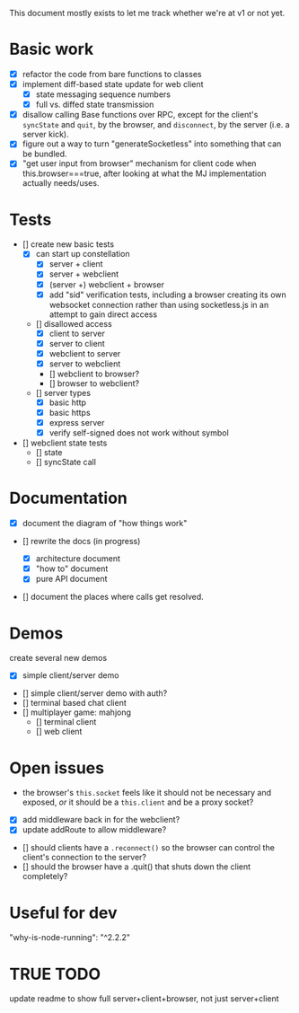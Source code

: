 This document mostly exists to let me track whether we're at v1 or not yet.

# Basic work

- [x] refactor the code from bare functions to classes
- [x] implement diff-based state update for web client
  - [x] state messaging sequence numbers
  - [x] full vs. diffed state transmission
- [x] disallow calling Base functions over RPC, except for the client's `syncState` and `quit`,
      by the browser, and `disconnect`, by the server (i.e. a server kick).
- [x] figure out a way to turn "generateSocketless" into something that can be bundled.
- [x] "get user input from browser" mechanism for client code when this.browser===true, after looking at what the MJ implementation actually needs/uses.

# Tests

- [] create new basic tests
  - [x] can start up constellation
    - [x] server + client
    - [x] server + webclient
    - [x] (server +) webclient + browser
    - [x] add "sid" verification tests, including a browser creating its own websocket connection rather than using socketless.js in an attempt to gain direct access
  - [] disallowed access
    - [x] client to server
    - [x] server to client
    - [x] webclient to server
    - [x] server to webclient
    - [] webclient to browser?
    - [] browser to webclient?
  - [] server types
    - [x] basic http
    - [x] basic https
    - [x] express server
    - [x] verify self-signed does not work without symbol
- [] webclient state tests
  - [] state
  - [] syncState call

# Documentation

- [x] document the diagram of "how things work"
- [] rewrite the docs (in progress)

  - [x] architecture document
  - [x] "how to" document
  - [x] pure API document

- [] document the places where calls get resolved.

# Demos

create several new demos

- [x] simple client/server demo
- [] simple client/server demo with auth?
- [] terminal based chat client
- [] multiplayer game: mahjong
  - [] terminal client
  - [] web client

# Open issues

- the browser's `this.socket` feels like it should not be necessary and exposed, _or_ it should be a `this.client` and be a proxy socket?
- [x] add middleware back in for the webclient?
- [x] update addRoute to allow middleware?

- [] should clients have a `.reconnect()` so the browser can control the client's connection to the server?
- [] should the browser have a .quit() that shuts down the client completely?

# Useful for dev

"why-is-node-running": "^2.2.2"

# TRUE TODO

update readme to show full server+client+browser, not just server+client
